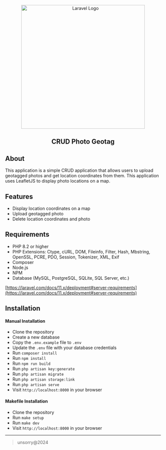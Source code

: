 <p align="center"><a href="https://laravel.com" target="_blank"><img src="https://raw.githubusercontent.com/laravel/art/master/logo-lockup/5%20SVG/2%20CMYK/1%20Full%20Color/laravel-logolockup-cmyk-red.svg" width="400" alt="Laravel Logo"></a><h2 align="center">CRUD Photo Geotag</h2></p>

## About

This application is a simple CRUD application that allows users to upload geotagged photos and get location coordinates from them. This application uses LeafletJS to display photo locations on a map.

## Features

- Display location coordinates on a map
- Upload geotagged photo
- Delete location coordinates and photo

## Requirements

- PHP 8.2 or higher
- PHP Extensions: Ctype, cURL, DOM, Fileinfo, Filter, Hash, Mbstring, OpenSSL, PCRE, PDO, Session, Tokenizer, XML, Exif
- Composer
- Node.js
- NPM
- Database (MySQL, PostgreSQL, SQLite, SQL Server, etc.)

[https://laravel.com/docs/11.x/deployment#server-requirements](https://laravel.com/docs/11.x/deployment#server-requirements)

## Installation

#### Manual Installation

- Clone the repository
- Create a new database
- Copy the `.env.example` file to `.env`
- Update the `.env` file with your database credentials
- Run `composer install`
- Run `npm install`
- Run `npm run build`
- Run `php artisan key:generate`
- Run `php artisan migrate`
- Run `php artisan storage:link`
- Run `php artisan serve`
- Visit `http://localhost:8000` in your browser

#### Makefile Installation
- Clone the repository
- Run `make setup`
- Run `make dev`
- Visit `http://localhost:8000` in your browser

___
> unsorry@2024

